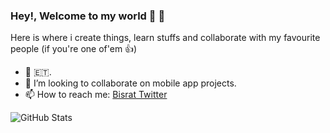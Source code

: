 ### Hey!, Welcome to my world 👋 🤗

Here is where i create things, learn stuffs and collaborate with my favourite people (if you're one of'em 👍)    

- 🔭 🇪🇹.
-  👯 I’m looking to collaborate on mobile app projects. 
-  📫 How to reach me: [Bisrat Twitter](https://twitter.com/bisrax)

![GitHub Stats](https://github-readme-stats.vercel.app/api?username=bisrax&theme=radical)
